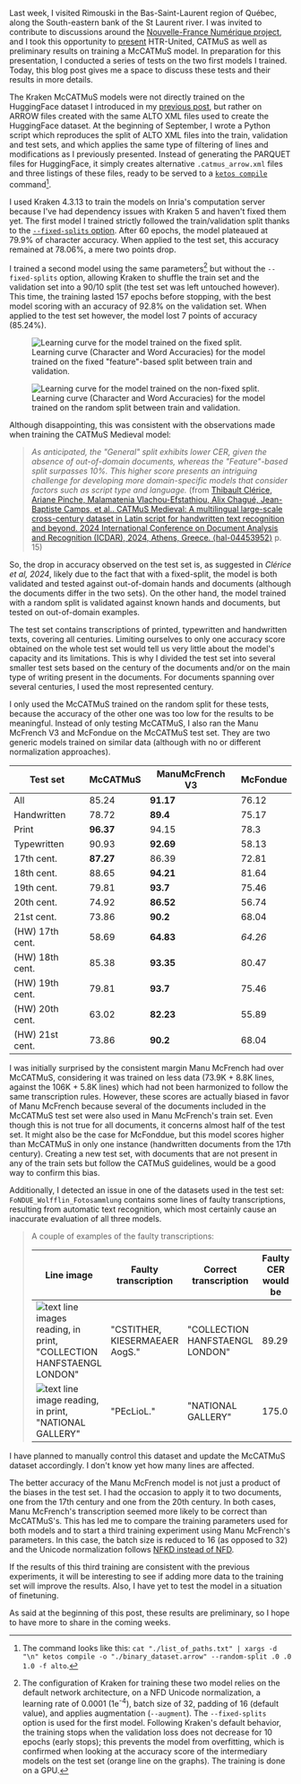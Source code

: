 <!--
.. title: 022 - McCATMuS #5 - Training models
.. slug: 022
.. date: 2024-09-23
.. tags: CATMuS, HTR, datasets
.. category: dataset
.. link: 
.. status:
.. description: 
.. type: text
-->

Last week, I visited Rimouski in the Bas-Saint-Laurent region of Québec, along the South-eastern bank of the St Laurent river. I was invited to contribute to discussions around the [Nouvelle-France Numérique project](https://nouvellefrancenumerique.info/), and I took this opportunity to [present](https://inria.hal.science/hal-04706828) HTR-United, CATMuS as well as preliminary results on training a McCATMuS model. In preparation for this presentation, I conducted a series of tests on the two first models I trained. Today, this blog post gives me a space to discuss these tests and their results in more details.

The Kraken McCATMuS models were not directly trained on the HuggingFace dataset I introduced in my [previous post](./021/), but rather on ARROW files created with the same ALTO XML files used to create the HuggingFace dataset. At the beginning of September, I wrote a Python script which reproduces the split of ALTO XML files into the train, validation and test sets, and which applies the same type of filtering of lines and modifications as I previously presented. Instead of generating the PARQUET files for HuggingFace, it simply creates alternative `.catmus_arrow.xml` files and three listings of these files, ready to be served to a [`ketos compile`](https://kraken.re/4.3.0/ketos.html#binary-datasets) command[^compile].

I used Kraken 4.3.13 to train the models on Inria's computation server because I've had dependency issues with Kraken 5 and haven't fixed them yet. The first model I trained strictly followed the train/validation split thanks to the [`--fixed-splits` option](https://github.com/mittagessen/kraken/blob/cdfb923eba8d7dba10b6f32fb73bdf1e355aaf74/kraken/ketos/recognition.py#L129C16-L129C30). After 60 epochs, the model plateaued at 79.9% of character accuracy. When applied to the test set, this accuracy remained at 78.06%, a mere two points drop.

I trained a second model using the same parameters[^params] but without the `--fixed-splits` option, allowing Kraken to shuffle the train set and the validation set into a 90/10 split (the test set was left untouched however). This time, the training lasted 157 epochs before stopping, with the best model scoring with an accuracy of 92.8% on the validation set. When applied to the test set however, the model lost 7 points of accuracy (85.24%).

<figure>
    <img src="../images/mccatmus_v1_entraînement_fixedsplits.png"
         alt="Learning curve for the model trained on the fixed split.">
    <figcaption>Learning curve (Character and Word Accuracies) for the model trained on the fixed "feature"-based split between train and validation.</figcaption>
</figure>

<figure>
    <img src="../images/mccatmus_v1_entraînement.png"
         alt="Learning curve for the model trained on the non-fixed split.">
    <figcaption>Learning curve (Character and Word Accuracies) for the model trained on the random split between train and validation.</figcaption>
</figure>


Although disappointing, this was consistent with the observations made when training the CATMuS Medieval model:

> *As anticipated, the "General" split exhibits lower CER, given the absence of out-of-domain documents, whereas the "Feature"-based split surpasses 10%. This higher score presents an intriguing challenge for developing more domain-specific models that consider factors such as script type and language.* (from [Thibault Clérice, Ariane Pinche, Malamatenia Vlachou-Efstathiou, Alix Chagué, Jean-Baptiste Camps, et al.. CATMuS Medieval: A multilingual large-scale cross-century dataset in Latin script for handwritten text recognition and beyond. 2024 International Conference on Document Analysis and Recognition (ICDAR), 2024, Athens, Greece. ⟨hal-04453952⟩](https://univ-paris8.hal.science/hal-04453952v1) p. 15)

So, the drop in accuracy observed on the test set is, as suggested in *Clérice et al, 2024*, likely due to the fact that with a fixed-split, the model is both validated and tested against out-of-domain hands and documents (although the documents differ in the two sets). On the other hand, the model trained with a random split is validated against known hands and documents, but tested on out-of-domain examples.

The test set contains transcriptions of printed, typewritten and handwritten texts, covering all centuries. Limiting ourselves to only one accuracy score obtained on the whole test set would tell us very little about the model's capacity and its limitations. This is why I divided the test set into several smaller test sets based on the century of the documents and/or on the main type of writing present in the documents. For documents spanning over several centuries, I used the most represented century.

I only used the McCATMuS trained on the random split for these tests, because the accuracy of the other one was too low for the results to be meaningful. Instead of only testing McCATMuS, I also ran the Manu McFrench V3 and McFondue on the McCATMuS test set. They are two generic models trained on similar data (although with no or different normalization approaches).

| Test set         | McCATMuS | ManuMcFrench V3 | McFondue   |
|------------------|----------|-----------------|------------|
| All              | 85.24    | **91.17**       | 76.12      |
| Handwritten      | 78.72    | **89.4**        | 75.17      |
| Print            | **96.37**| 94.15           | 78.3       |
| Typewritten      | 90.93    | **92.69**       | 58.13      |
| 17th cent.       | **87.27**| 86.39           | 72.81      |
| 18th cent.       | 88.65    | **94.21**       | 81.64      |
| 19th cent.       | 79.81    | **93.7**        | 75.46      |
| 20th cent.       | 74.92    | **86.52**       | 56.74      |
| 21st cent.       | 73.86    | **90.2**        | 68.04      |
| (HW) 17th cent.  | 58.69    | **64.83**       | *64.26*    |
| (HW) 18th cent.  | 85.38    | **93.35**       | 80.47      |
| (HW) 19th cent.  | 79.81    | **93.7**        | 75.46      |
| (HW) 20th cent.  | 63.02    | **82.23**       | 55.89      |
| (HW) 21st cent.  | 73.86    | **90.2**        | 68.04      |

<!-- add plot? -->

I was initially surprised by the consistent margin Manu McFrench had over McCATMuS, considering it was trained on less data (73.9K + 8.8K lines, against the 106K + 5.8K lines) which had not been harmonized to follow the same transcription rules. However, these scores are actually biased in favor of Manu McFrench because several of the documents included in the McCATMuS test set were also used in Manu McFrench's train set. Even though this is not true for all documents, it concerns almost half of the test set. It might also be the case for McFonddue, but this model scores higher than McCATMuS in only one instance (handwritten documents from the 17th century). Creating a new test set, with documents that are not present in any of the train sets but follow the CATMuS guidelines, would be a good way to confirm this bias.

Additionally, I detected an issue in one of the datasets used in the test set: `FoNDUE_Wolfflin_Fotosammlung` contains some lines of faulty transcriptions, resulting from automatic text recognition, which most certainly cause an inaccurate evaluation of all three models.

> A couple of examples of the faulty transcriptions:
>  
> | Line image | Faulty transcription | Correct transcription | Faulty CER would be |
> |------------|----------------------|----------------------|---------------------|
> | ![text line images reading, in print, "COLLECTION HANFSTAENGL LONDON"](../images/fotosammlung_error_example1.jpg) | "CSTITHER, KIESERMAEAER AogS." | "COLLECTION HANFSTAENGL LONDON" | 89.29 |
> | ![text line image reading, in print, "NATIONAL GALLERY"](../images/fotosammlung_error_example2.jpg) | "PEcLioL." | "NATIONAL GALLERY" | 175.0 |

I have planned to manually control this dataset and update the McCATMuS dataset accordingly. I don't know yet how many lines are affected.

The better accuracy of the Manu McFrench model is not just a product of the biases in the test set. I had the occasion to apply it to two documents, one from the 17th century and one from the 20th century. In both cases, Manu McFrench's transcription seemed more likely to be correct than McCATMuS's. This has led me to compare the training parameters used for both models and to start a third training experiment using Manu McFrench's parameters. In this case, the batch size is reduced to 16 (as opposed to 32) and the Unicode normalization follows [NFKD instead of NFD](https://unicode.org/reports/tr15/#Compatibility_Composite_Figure).

If the results of this third training are consistent with the previous experiments, it will be interesting to see if adding more data to the training set will improve the results. Also, I have yet to test the model in a situation of finetuning.

As said at the beginning of this post, these results are preliminary, so I hope to have more to share in the coming weeks.

<!-- footnotes -->

[^compile]: The command looks like this: `cat "./list_of_paths.txt" | xargs -d "\n" ketos compile -o "./binary_dataset.arrow" --random-split .0 .0 1.0 -f alto`.

[^params]: The configuration of Kraken for training these two model relies on the default network architecture, on a NFD Unicode normalization, a learning rate of 0.0001 (1e<sup>-4</sup>), batch size of 32, padding of 16 (default value), and applies augmentation (`--augment`). The `--fixed-splits` option is used for the first model. Following Kraken's default behavior, the training stops when the validation loss does not decrease for 10 epochs (early stops); this prevents the model from overfitting, which is confirmed when looking at the accuracy score of the intermediary models on the test set (orange line on the graphs). The training is done on a GPU.
